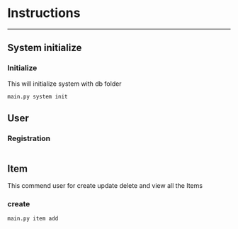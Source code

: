 # Instructions
----------
## System initialize
### Initialize 
This will initialize system with db folder
```
main.py system init
```
## User

### Registration

```

```

## Item
This commend user for create update delete and view all the Items
### create
```
main.py item add
```



<!-- https://github.com/ClassExamples/IJSE_PYTHON_ASSINGMENT_1 -->